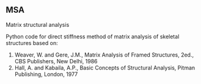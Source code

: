 MSA
---

Matrix structural analysis

Python code for direct stiffness method of matrix analysis of skeletal structures based on:
1. Weaver, W. and Gere, J.M., Matrix Analysis of Framed Structures, 2ed., CBS Publishers, New Delhi, 1986
2. Hall, A. and Kabaila, A.P., Basic Concepts of Structural Analysis, Pitman Publishing, London, 1977

